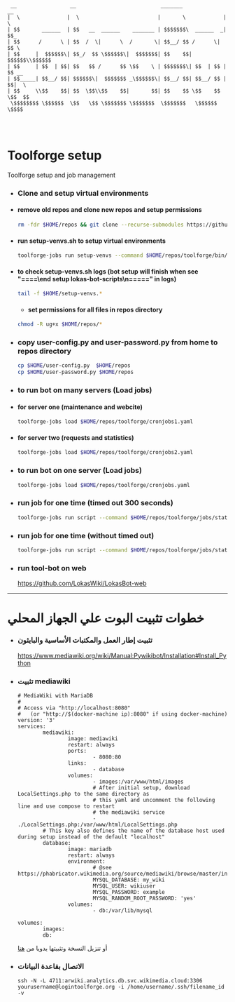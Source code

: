 ```

 __                 __                           _______              __
|  \               |  \                         |       \            |  \
| $$       ______  | $$   __  ______    _______ | $$$$$$$\  ______  _| $$_
| $$      /      \ | $$  /  \|      \  /       \| $$__/ $$ /      \|   $$ \
| $$     |  $$$$$$\| $$_/  $$ \$$$$$$\|  $$$$$$$| $$    $$|  $$$$$$\\$$$$$$
| $$     | $$  | $$| $$   $$ /      $$ \$$    \ | $$$$$$$\| $$  | $$ | $$ __
| $$_____| $$__/ $$| $$$$$$\|  $$$$$$$ _\$$$$$$\| $$__/ $$| $$__/ $$ | $$|  \
| $$     \\$$    $$| $$  \$$\\$$    $$|       $$| $$    $$ \$$    $$  \$$  $$
 \$$$$$$$$ \$$$$$$  \$$   \$$ \$$$$$$$ \$$$$$$$  \$$$$$$$   \$$$$$$    \$$$$




```
# Toolforge setup

Toolforge setup and job management

- ### Clone and setup virtual environments
- #### remove old repos and clone new repos and setup permissions
    ``` bash
    rm -fdr $HOME/repos && git clone --recurse-submodules https://github.com/LokasWiki/LokasBot.git $HOME/repos && chmod ug+x $HOME/repos/toolforge/bin/setup-venvs.sh
    ```
- #### run setup-venvs.sh to setup virtual environments
    ``` bash
    toolforge-jobs run setup-venvs --command $HOME/repos/toolforge/bin/setup-venvs.sh --image tf-python39
     ```
- #### to check setup-venvs.sh logs (bot setup will finish when see "====\end setup lokas-bot-scripts\n=====" in logs)
  ``` bash
  tail -f $HOME/setup-venvs.*
  ```
  - #### set permissions for all files in repos directory
   ``` bash
   chmod -R ug+x $HOME/repos/*
  ```
- ### copy user-config.py and user-password.py  from home to repos directory
    ``` bash
    cp $HOME/user-config.py  $HOME/repos
    cp $HOME/user-password.py $HOME/repos
    ``` 
- ### to run bot on **many servers** (Load jobs)
- #### for server one  (maintenance and webcite)
    ``` bash  
    toolforge-jobs load $HOME/repos/toolforge/cronjobs1.yaml
    ```

- #### for server two (requests and statistics)
    ``` bash
    toolforge-jobs load $HOME/repos/toolforge/cronjobs2.yaml
    ```
- ### to run bot on **one server** (Load jobs)
    ``` bash
    toolforge-jobs load $HOME/repos/toolforge/cronjobs.yaml
    ```


- ### run job for one time (timed out 300 seconds)
    ```` bash
    toolforge-jobs run script --command $HOME/repos/toolforge/jobs/statistics-daily.sh --image tf-python39 --wait
    ````


- ### run job for one time (without timed out)
    ```` bash
    toolforge-jobs run script --command $HOME/repos/toolforge/jobs/statistics-daily.sh --image tf-python39
    ````


- ### run tool-bot on web
  https://github.com/LokasWiki/LokasBot-web

<hr>

# خطوات تثبيت البوت علي الجهاز المحلي

- ### تثبيت إطار العمل والمكتبات الأساسية والبايثون
  https://www.mediawiki.org/wiki/Manual:Pywikibot/Installation#Install_Python
- ### تثبيت mediawiki
    ```
    # MediaWiki with MariaDB
    #
    # Access via "http://localhost:8080"
    #   (or "http://$(docker-machine ip):8080" if using docker-machine)
    version: '3'
    services:
            mediawiki:
                    image: mediawiki
                    restart: always
                    ports:
                            - 8080:80
                    links:
                            - database
                    volumes:
                            - images:/var/www/html/images
                            # After initial setup, download LocalSettings.php to the same directory as
                            # this yaml and uncomment the following line and use compose to restart
                            # the mediawiki service
                            - ./LocalSettings.php:/var/www/html/LocalSettings.php
            # This key also defines the name of the database host used during setup instead of the default "localhost"
            database:
                    image: mariadb
                    restart: always
                    environment:
                            # @see https://phabricator.wikimedia.org/source/mediawiki/browse/master/includes/DefaultSettings.php
                            MYSQL_DATABASE: my_wiki
                            MYSQL_USER: wikiuser
                            MYSQL_PASSWORD: example
                            MYSQL_RANDOM_ROOT_PASSWORD: 'yes'
                    volumes:
                            - db:/var/lib/mysql

    volumes:
            images:
            db:
    ```
     أو تنزيل النسخة وتثبيتها يدويا من [هنا](https://www.mediawiki.org/wiki/Download)

- ### الاتصال بقاعدة البيانات
    ```
    ssh -N -L 4711:arwiki.analytics.db.svc.wikimedia.cloud:3306 yourusername@logintoolforge.org -i /home/username/.ssh/filename_id   -v
    ```

